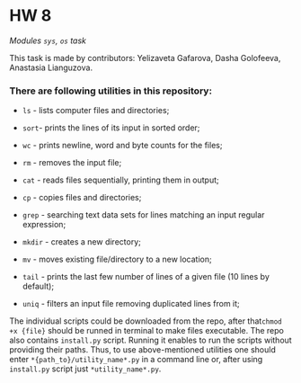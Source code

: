 # HW 8

*_Modules `sys`, `os` task_*

This task is made by contributors: Yelizaveta Gafarova, Dasha Golofeeva, Anastasia Lianguzova.

### There are following utilities in this repository:

- `ls` - lists computer files and directories;

- `sort`- prints the lines of its input in sorted order;

- `wc` - prints newline, word and byte counts for the files;

- `rm` - removes the input file;

- `cat` - reads files sequentially, printing them in output;

- `cp` - copies files and directories;

- `grep` - searching text data sets for lines matching an input regular expression;

- `mkdir` - creates a new directory;

- `mv` - moves existing file/directory to a new location;

- `tail` - prints the last few number of lines of a given file (10 lines by default);

- `uniq` - filters an input file removing duplicated lines from it;

The individual scripts could be downloaded from the repo, after that`chmod +x {file}` should be runned in terminal to make files executable. The repo also contains `install.py` script. Running it enables to run the scripts without providing their paths. Thus, to use above-mentioned utilities one should enter `*{path_to}/utility_name*.py` in a command line or, after using `install.py` script just `*utility_name*.py`. 












